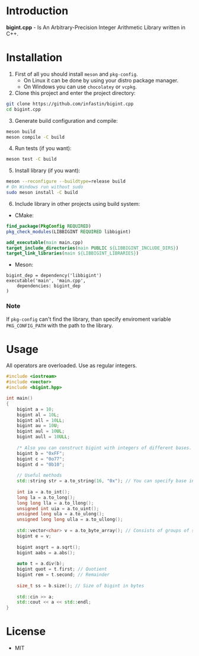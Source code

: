 # Introduction

**bigint.cpp** - Is An Arbitrary-Precision Integer Arithmetic Library written in C++.

# Installation

1. First of all you should install `meson` and `pkg-config`.
	* On Linux it can be done by using your distro package manager.
	* On Windows you can use `chocolatey` or `vcpkg`.
2. Clone this project and enter the project directory:
```bash
git clone https://github.com/infastin/bigint.cpp
cd bigint.cpp
```
3. Generate build configuration and compile:
```bash
meson build
meson compile -C build
```
4. Run tests (if you want):
```bash
meson test -C build
```
5. Install library (if you want):
```bash
meson --reconfigure --buildtype=release build
# On Windows run without sudo
sudo meson install -C build
```
6. Include library in other projects using build system:
* CMake:
```cmake
find_package(PkgConfig REQUIRED)
pkg_check_modules(LIBBIGINT REQUIRED libbigint)

add_executable(main main.cpp)
target_include_directories(main PUBLIC ${LIBBIGINT_INCLUDE_DIRS})
target_link_libraries(main ${LIBBIGINT_LIBRARIES})
```
* Meson:
```meson
bigint_dep = dependency('libbigint')
executable('main', 'main.cpp',
	dependencies: bigint_dep
)
```

### Note

If `pkg-config` can't find the library, than specify enviroment variable `PKG_CONFIG_PATH` with the path to the library.

# Usage

All operators are overloaded. Use as regular integers.

```cpp
#include <iostream>
#include <vector>
#include <bigint.hpp>

int main()
{
	bigint a = 10;
	bigint al = 10L;
	bigint all = 10LL;
	bigint au = 10U;
	bigint aul = 10UL;
	bigint aull = 10ULL;
	
	/* Also you can construct bigint with integers of different bases. */
	bigint b = "0xFF";
	bigint c = "0o77";
	bigint d = "0b10";
	
	// Useful methods
	std::string str = a.to_string(16, "0x"); // You can specify base in the range [2, 16] and prefix of the output number
	
	int ia = a.to_int();
	long la = a.to_long();
	long long lla = a.to_llong();
	unsigned int uia = a.to_uint();
	unsigned long ula = a.to_ulong();
	unsigned long long ulla = a.to_ullong();
	
	std::vector<char> v = a.to_byte_array(); // Consists of groups of size 4 representing integers and the last byte representing the sign
	bigint e = v;
	
	bigint asqrt = a.sqrt();
	bigint aabs = a.abs();
	
	auto t = a.div(b);
	bigint quot = t.first; // Quotient
	bigint rem = t.second; // Remainder
	
	size_t ss = b.size(); // Size of bigint in bytes
	
	std::cin >> a;
	std::cout << a << std::endl;
}
```

# License

* MIT
